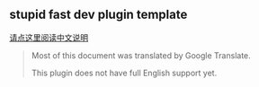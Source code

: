 ## stupid fast dev plugin template

[请点这里阅读中文说明](README_zh_CN.md)

> Most of this document was translated by Google Translate.
>
> This plugin does not have full English support yet.
